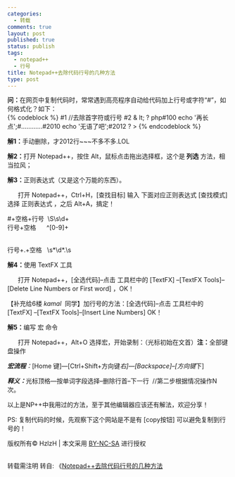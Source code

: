 ```yaml
--- 
categories: 
  - 转载
comments: true
layout: post
published: true
status: publish
tags: 
  - notepad++
  - 行号
title: Notepad++去除代码行号的几种方法
type: post
---
```

<strong>问：</strong>在网页中复制代码时，常常遇到高亮程序自动给代码加上行号或字符“#”，如何格式化？如下：  
{% codeblock %}
#1 //去除首字符或行号
#2 & lt; ? php#100 echo '再长点';#............#2010 echo '无语了吧';#2012 ? >
{% endcodeblock %}


<strong></strong>
<!--more-->

<strong>解1：</strong>手动删除，才2012行~~~不多不多.LOL

<strong>解2：</strong>打开 Notepad++，按住 Alt，鼠标点击拖出选择框，这个是<strong> 列选</strong> 方法，相当拉风；

<strong>解3：</strong>正则表达式（又是这个万能的东西）。

      打开 Notepad++，Ctrl+H，[查找目标] 输入 下面对应正则表达式 [查找模式] 选择 正则表达式 ，之后 Alt+A，搞定！

#+空格+行号  \S\s\d+
  <br>行号+空格      ^[0-9]+

  <br>行号+.+空格   \s*\d*\.\s

<strong>解4：</strong>使用 TextFX 工具

      打开 Notepad++，[全选代码]–点击 工具栏中的 [TextFX] –[TextFX Tools]–[Delete Line Numbers or First word] ，OK！

【补充给6楼<cite> kamal  </cite>同学】加行号的方法：[全选代码]–点击 工具栏中的 [TextFX] –[TextFX Tools]–[Insert Line Numbers] OK！

<strong>解5：</strong>编写 宏 命令

      打开 Notepad++，Alt+O 选择宏，开始录制：（光标初始在文首）<strong>注：</strong>全部键盘操作

<em><strong>宏流程</strong>：</em>[Home 键]—[Ctrl+Shift+方向键*右]—[Backspace]–[方向键*下]

<strong><em>释义：</em></strong>光标顶格—按单词字段选择–删除行首–下一行  //第二步根据情况操作N次。

以上是NP++中我用过的方法，至于其他编辑器应该还有解法，欢迎分享！

PS: 复制代码的时候，先观察下这个网站是不是有 [copy按钮] 可以避免复制到行号的！

版权所有© HzlzH | 本文采用 <a href="http://www.hzlzh.com/#copyright">BY-NC-SA</a> 进行授权

  <br>转载需注明 转自: 《<a href="http://www.hzlzh.com/notepad-delete-line-number/">Notepad++去除代码行号的几种方法</a>
